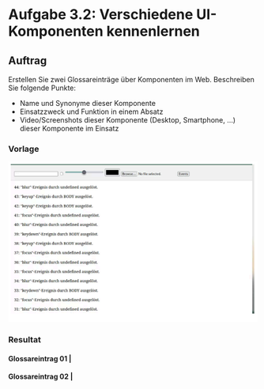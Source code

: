 # Aufgabe 3.2: Verschiedene UI-Komponenten kennenlernen

## Auftrag
Erstellen Sie zwei Glossareinträge über Komponenten im Web. Beschreiben Sie folgende Punkte:

- Name und Synonyme dieser Komponente
- Einsatzzweck und Funktion in einem Absatz
- Video/Screenshots dieser Komponente (Desktop, Smartphone, …) dieser Komponente im Einsatz

### Vorlage
![Vorlage Beispiel](/Modul%20Tag%202/Block_03_04/Auftrag%203.1/Content/Vorlage.png)

### Resultat

#### Glossareintrag 01 |



#### Glossareintrag 02 |